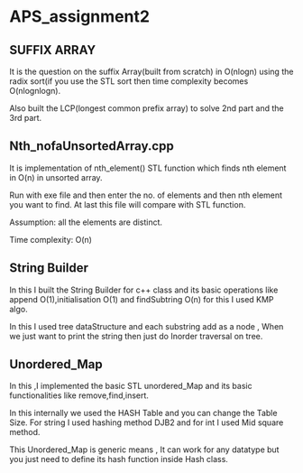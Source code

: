 APS_assignment2
==

SUFFIX ARRAY
---
It is the question on the suffix Array(built from scratch) in O(nlogn) using the radix sort(if you use the STL sort then time
complexity becomes O(nlognlogn).

Also built the LCP(longest common prefix array) to solve 2nd part and the 3rd part.



Nth_nofaUnsortedArray.cpp
---

It is implementation of nth_element() STL function which finds nth element in O(n) in unsorted array.

Run with exe file and then enter the no. of elements and then nth element you want to find. At last this file will compare with STL function.

Assumption: all the elements are distinct.

Time complexity: O(n)


String Builder
---

In this I built the String Builder for c++ class and its basic operations like append O(1),initialisation O(1) and findSubtring O(n) for this I used KMP algo.

In this I used tree dataStructure and each substring add as a node , When we just want to print the string then just do  Inorder traversal on tree.

Unordered_Map
---

In this ,I implemented the basic STL unordered_Map and its basic functionalities like remove,find,insert. 

In this internally we used the HASH Table and you can change the Table Size. For string I used hashing method DJB2 and for int I used Mid square method. 

This Unordered_Map is generic means , It can work for any datatype but you just need to define its hash function inside Hash class.
